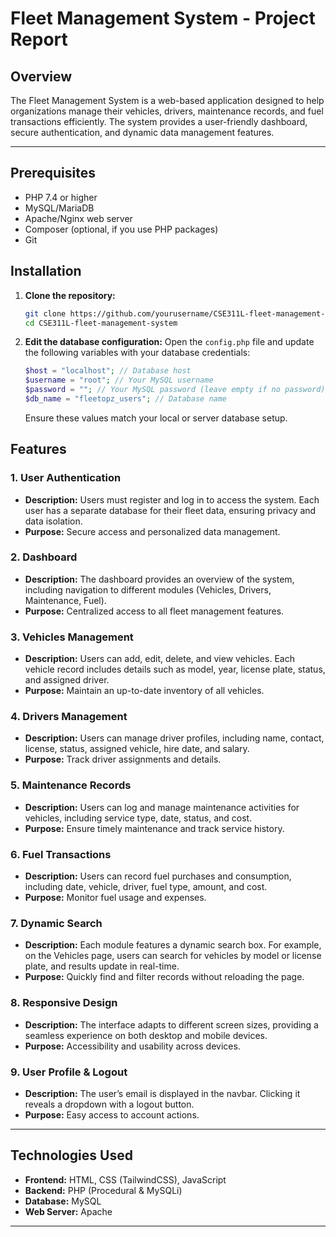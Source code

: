 # Fleet Management System - Project Report

## Overview

The Fleet Management System is a web-based application designed to help organizations manage their vehicles, drivers, maintenance records, and fuel transactions efficiently. The system provides a user-friendly dashboard, secure authentication, and dynamic data management features.

---

## Prerequisites

- PHP 7.4 or higher
- MySQL/MariaDB
- Apache/Nginx web server
- Composer (optional, if you use PHP packages)
- Git

## Installation

1. **Clone the repository:**
   ```bash
   git clone https://github.com/yourusername/CSE311L-fleet-management-system.git
   cd CSE311L-fleet-management-system

2. **Edit the database configuration:**
    Open the `config.php` file and update the following variables with your database credentials:
    ```php
    $host = "localhost"; // Database host
    $username = "root"; // Your MySQL username
    $password = ""; // Your MySQL password (leave empty if no password)
    $db_name = "fleetopz_users"; // Database name
    ```
    Ensure these values match your local or server database setup.

## Features

### 1. User Authentication
- **Description:** Users must register and log in to access the system. Each user has a separate database for their fleet data, ensuring privacy and data isolation.
- **Purpose:** Secure access and personalized data management.

### 2. Dashboard
- **Description:** The dashboard provides an overview of the system, including navigation to different modules (Vehicles, Drivers, Maintenance, Fuel).
- **Purpose:** Centralized access to all fleet management features.

### 3. Vehicles Management
- **Description:** Users can add, edit, delete, and view vehicles. Each vehicle record includes details such as model, year, license plate, status, and assigned driver.
- **Purpose:** Maintain an up-to-date inventory of all vehicles.

### 4. Drivers Management
- **Description:** Users can manage driver profiles, including name, contact, license, status, assigned vehicle, hire date, and salary.
- **Purpose:** Track driver assignments and details.

### 5. Maintenance Records
- **Description:** Users can log and manage maintenance activities for vehicles, including service type, date, status, and cost.
- **Purpose:** Ensure timely maintenance and track service history.

### 6. Fuel Transactions
- **Description:** Users can record fuel purchases and consumption, including date, vehicle, driver, fuel type, amount, and cost.
- **Purpose:** Monitor fuel usage and expenses.

### 7. Dynamic Search
- **Description:** Each module features a dynamic search box. For example, on the Vehicles page, users can search for vehicles by model or license plate, and results update in real-time.
- **Purpose:** Quickly find and filter records without reloading the page.

### 8. Responsive Design
- **Description:** The interface adapts to different screen sizes, providing a seamless experience on both desktop and mobile devices.
- **Purpose:** Accessibility and usability across devices.

### 9. User Profile & Logout
- **Description:** The user’s email is displayed in the navbar. Clicking it reveals a dropdown with a logout button.
- **Purpose:** Easy access to account actions.

---

## Technologies Used

- **Frontend:** HTML, CSS (TailwindCSS), JavaScript
- **Backend:** PHP (Procedural & MySQLi)
- **Database:** MySQL
- **Web Server:** Apache

---

